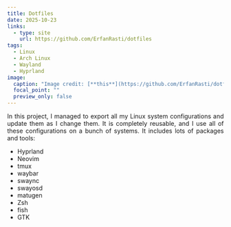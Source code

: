 ```yaml
---
title: Dotfiles
date: 2025-10-23
links:
  - type: site
    url: https://github.com/ErfanRasti/dotfiles
tags:
  - Linux
  - Arch Linux
  - Wayland
  - Hyprland
image:
  caption: "Image credit: [**this**](https://github.com/ErfanRasti/dotfiles)"
  focal_point: ""
  preview_only: false
---
```


<div style="text-align: justify;">
In this project, I managed to export all my Linux system configurations and update them as I change them.
  It is completely reusable, and I use all of these configurations on a bunch of systems.
  It includes lots of packages and tools:
<ul>
  <li>Hyprland</li>
  <li>Neovim</li>
  <li>tmux</li>
  <li>waybar</li>
  <li>swaync</li>
  <li>swayosd</li>
  <li>matugen</li>
  <li>Zsh</li>
  <li>fish</li>
  <li>GTK</li>
</ul>
</div>
